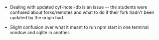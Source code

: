 - Dealing with updated cyf-hotel-db is an issue -- the students were confused about forks/remotes and what to do if their fork hadn't been updated by the origin had.

- Slight confusion over what it meant to run npm start in one terminal window and sqlite in another.
